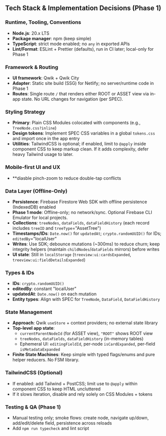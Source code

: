 ## Tech Stack & Implementation Decisions (Phase 1)

### Runtime, Tooling, Conventions
- **Node.js**: 20.x LTS
- **Package manager**: npm (keep simple)
- **TypeScript**: strict mode enabled; no `any` in exported APIs
- **Lint/Format**: ESLint + Prettier (defaults), run in CI later; local-only for Phase 1

### Framework & Routing
- **UI framework**: Qwik + Qwik City
- **Adapter**: Static site build (SSG) for Netlify; no server/runtime code in Phase 1
- **Routes**: Single route `/` that renders either ROOT or ASSET view via in-app state. No URL changes for navigation (per SPEC).

### Styling Strategy
- **Primary**: Plain CSS Modules colocated with components (e.g., `TreeNode.css?inline`)
- **Design tokens**: Implement SPEC CSS variables in a global `tokens.css` and import once in the app entry
- **Utilities**: TailwindCSS is optional; if enabled, limit to `@apply` inside component CSS to keep markup clean. If it adds complexity, defer heavy Tailwind usage to later.

### Mobile-first UI and UX
- **diasble pinch-zoom to reduce double-tap conflicts

### Data Layer (Offline-Only)
- **Persistence**: Firebase Firestore Web SDK with offline persistence (IndexedDB) enabled
- **Phase 1 mode**: Offline-only; no network/sync. Optional Firebase CLI Emulator for local projects.
- **Collections**: `treeNodes`, `dataFields`, `dataFieldHistory` (each record includes `treeID` and `treeType`="AssetTree")
- **Timestamps/IDs**: `Date.now()` for `updatedAt`; `crypto.randomUUID()` for IDs; `editedBy`="localUser"
- **Writes**: Use SDK; debounce mutations (~300ms) to reduce churn; keep integrity helpers (maintain `childNodes`/`dataFields` mirrors) before writes
- **UI state**: Still in `localStorage` (`treeview:ui:cardsExpanded`, `treeview:ui:fieldDetailsExpanded`)

### Types & IDs
- **IDs**: `crypto.randomUUID()`
- **editedBy**: constant "localUser"
- **updatedAt**: `Date.now()` on each mutation
- **Entity types**: Align with SPEC for `TreeNode`, `DataField`, `DataFieldHistory`

### State Management
- **Approach**: Qwik `useStore` + context providers; no external state library
- **Top-level app state**:
  - `currentParentNodeId` (for ASSET view), `"ROOT"` shows ROOT view
  - `treeNodes`, `dataFields`, `dataFieldHistory` (in-memory tables)
  - Ephemeral UI: `editingFieldId`, per-node `isCardExpanded`, per-field `isMetadataExpanded`
- **Finite State Machines**: Keep simple with typed flags/enums and pure helper reducers. No FSM library.





### TailwindCSS (Optional)
- If enabled: add Tailwind + PostCSS; limit use to `@apply` within component CSS to keep HTML uncluttered
- If it slows iteration, disable and rely solely on CSS Modules + tokens

### Testing & QA (Phase 1)
- Manual testing only; smoke flows: create node, navigate up/down, add/edit/delete field, persistence across reloads
- Add `npm run typecheck` and lint script
